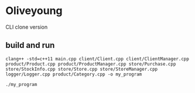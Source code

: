 # Oliveyoung
CLI clone version


## build and run
```shell
clang++ -std=c++11 main.cpp client/Client.cpp client/ClientManager.cpp product/Product.cpp product/ProductManager.cpp store/Purchase.cpp store/StockInfo.cpp store/Store.cpp store/StoreManager.cpp logger/Logger.cpp product/Category.cpp -o my_program
```
```shell
./my_program
```
